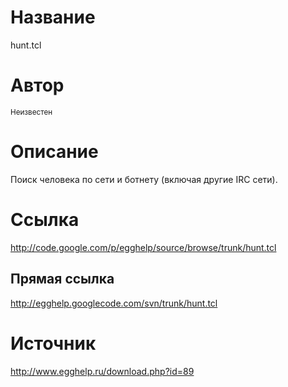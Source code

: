 # Название #
hunt.tcl


# Автор #
<sup>Неизвестен</sup>


# Описание #
Поиск человека по сети и ботнету (включая другие IRC сети).


# Ссылка #
http://code.google.com/p/egghelp/source/browse/trunk/hunt.tcl

## Прямая ссылка ##
http://egghelp.googlecode.com/svn/trunk/hunt.tcl


# Источник #
http://www.egghelp.ru/download.php?id=89

